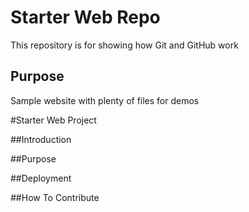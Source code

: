 # Starter Web Repo

This repository is for showing how Git and GitHub work

## Purpose

Sample website with plenty of files for demos

#Starter Web Project

##Introduction

##Purpose

##Deployment

##How To Contribute